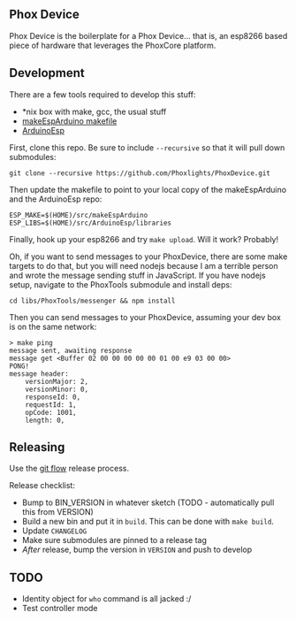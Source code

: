 Phox Device
------------
Phox Device is the boilerplate for a Phox Device... that is, an esp8266 based piece of hardware that leverages the PhoxCore platform.

Development
------------
There are a few tools required to develop this stuff:
* \*nix box with make, gcc, the usual stuff
* [makeEspArduino makefile](https://github.com/plerup/makeEspArduino)
* [ArduinoEsp](https://github.com/esp8266/Arduino)

First, clone this repo. Be sure to include `--recursive` so that it will pull down submodules:

    git clone --recursive https://github.com/Phoxlights/PhoxDevice.git

Then update the makefile to point to your local copy of the makeEspArduino and the ArduinoEsp repo:

    ESP_MAKE=$(HOME)/src/makeEspArduino
    ESP_LIBS=$(HOME)/src/ArduinoEsp/libraries

Finally, hook up your esp8266 and try `make upload`. Will it work? Probably!

Oh, if you want to send messages to your PhoxDevice, there are some make targets to do that, but you will need nodejs because I am a terrible person and wrote the message sending stuff in JavaScript. If you have nodejs setup, navigate to the PhoxTools submodule and install deps:

    cd libs/PhoxTools/messenger && npm install

Then you can send messages to your PhoxDevice, assuming your dev box is on the same network:

    > make ping
    message sent, awaiting response
    message get <Buffer 02 00 00 00 00 00 01 00 e9 03 00 00>
    PONG!
    message header:
        versionMajor: 2,
        versionMinor: 0,
        responseId: 0,
        requestId: 1,
        opCode: 1001,
        length: 0,

Releasing
-----------
Use the [git flow](http://nvie.com/posts/a-successful-git-branching-model/) release process. 

Release checklist:
* Bump to BIN_VERSION in whatever sketch (TODO - automatically pull this from VERSION)
* Build a new bin and put it in `build`. This can be done with `make build`.
* Update `CHANGELOG`
* Make sure submodules are pinned to a release tag
* *After* release, bump the version in `VERSION` and push to develop

TODO
------------
* Identity object for `who` command is all jacked :/
* Test controller mode
